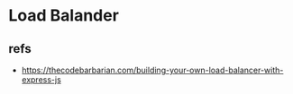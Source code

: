 # Load Balander

## refs

- https://thecodebarbarian.com/building-your-own-load-balancer-with-express-js
